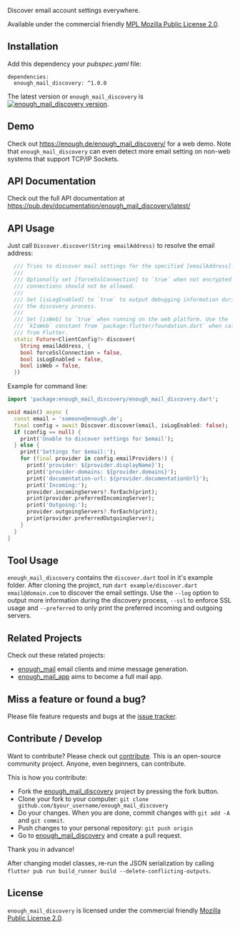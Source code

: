 Discover email account settings everywhere.

Available under the commercial friendly 
[MPL Mozilla Public License 2.0](https://www.mozilla.org/en-US/MPL/).


## Installation
Add this dependency your _pubspec.yaml_ file:

```
dependencies:
  enough_mail_discovery: ^1.0.0
```
The latest version or `enough_mail_discovery` is [![enough_mail_discovery version](https://img.shields.io/pub/v/enough_mail_discovery.svg)](https://pub.dartlang.org/packages/enough_mail_discovery).

## Demo

Check out https://enough.de/enough_mail_discovery/ for a web demo.
Note that `enough_mail_discovery` can even detect more email setting on non-web systems that support TCP/IP Sockets.

## API Documentation
Check out the full API documentation at https://pub.dev/documentation/enough_mail_discovery/latest/

## API Usage

Just call `Discover.discover(String emailAddress)` to resolve the email address:
```dart
  /// Tries to discover mail settings for the specified [emailAddress].
  ///
  /// Optionally set [forceSslConnection] to `true` when not encrypted
  /// connections should not be allowed.
  ///
  /// Set [isLogEnabled] to `true` to output debugging information during
  /// the discovery process.
  ///
  /// Set [isWeb] to `true` when running on the web platform. Use the
  /// `kIsWeb` constant from `package:flutter/foundation.dart` when called
  /// from Flutter.
  static Future<ClientConfig?> discover(
    String emailAddress, {
    bool forceSslConnection = false,
    bool isLogEnabled = false,
    bool isWeb = false,
  }) 
```

Example for command line:
```dart
import 'package:enough_mail_discovery/enough_mail_discovery.dart';

void main() async {
  const email = 'someone@enough.de';
  final config = await Discover.discover(email, isLogEnabled: false);
  if (config == null) {
    print('Unable to discover settings for $email');
  } else {
    print('Settings for $email:');
    for (final provider in config.emailProviders!) {
      print('provider: ${provider.displayName}');
      print('provider-domains: ${provider.domains}');
      print('documentation-url: ${provider.documentationUrl}');
      print('Incoming:');
      provider.incomingServers?.forEach(print);
      print(provider.preferredIncomingServer);
      print('Outgoing:');
      provider.outgoingServers?.forEach(print);
      print(provider.preferredOutgoingServer);
    }
  }
}

```

## Tool Usage

`enough_mail_discovery` contains the `discover.dart` tool in it's example folder. After cloning the project, run
`dart example/discover.dart email@domain.com` to discover the email settings. Use the `--log` option to output more information during
the discovery process, `--ssl` to enforce SSL usage and `--preferred` to only print the preferred incoming and outgoing servers.

## Related Projects
Check out these related projects:
* [enough_mail](https://github.com/Enough-Software/enough_mail) email clients and mime message generation.
* [enough_mail_app](https://github.com/Enough-Software/enough_mail_app) aims to become a full mail app.

## Miss a feature or found a bug?

Please file feature requests and bugs at the [issue tracker](https://github.com/Enough-Software/enough_mail_discovery/issues).

## Contribute / Develop

Want to contribute? Please check out [contribute](https://github.com/Enough-Software/enough_mail_discovery/contribute).
This is an open-source community project. Anyone, even beginners, can contribute.

This is how you contribute:

* Fork the [enough_mail_discovery](https://github.com/enough-software/enough_mail_discovery/) project by pressing the fork button.
* Clone your fork to your computer: `git clone github.com/$your_username/enough_mail_discovery`
* Do your changes. When you are done, commit changes with `git add -A` and `git commit`.
* Push changes to your personal repository: `git push origin`
* Go to [enough_mail_discovery](https://github.com/enough-software/enough_mail_discovery/)  and create a pull request.


Thank you in advance!


After changing model classes, re-run the JSON serialization by calling `flutter pub run build_runner build --delete-conflicting-outputs`.

## License
`enough_mail_discovery` is licensed under the commercial friendly [Mozilla Public License 2.0](LICENSE).
